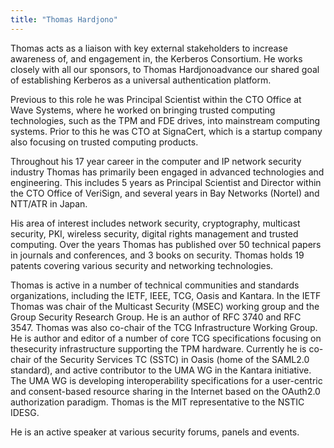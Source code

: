 ```yaml
---
title: "Thomas Hardjono"
---
```


Thomas acts as a liaison with key external stakeholders to increase awareness of, and engagement in, the Kerberos Consortium. He works closely with all our sponsors, to Thomas Hardjonoadvance our shared goal of establishing Kerberos as a universal authentication platform.

Previous to this role he was Principal Scientist within the CTO Office at Wave Systems, where he worked on bringing trusted computing technologies, such as the TPM and FDE drives, into mainstream computing systems. Prior to this he was CTO at SignaCert, which is a startup company also focusing on trusted computing products.

Throughout his 17 year career in the computer and IP network security industry Thomas has primarily been engaged in advanced technologies and engineering. This includes 5 years as Principal Scientist and Director within the CTO Office of VeriSign, and several years in Bay Networks (Nortel) and NTT/ATR in Japan.

His area of interest includes network security, cryptography, multicast security, PKI, wireless security, digital rights management and trusted computing. Over the years Thomas has published over 50 technical papers in journals and conferences, and 3 books on security. Thomas holds 19 patents covering various security and networking technologies.

Thomas is active in a number of technical communities and standards organizations, including the IETF, IEEE, TCG, Oasis and Kantara. In the IETF Thomas was chair of the Multicast Security (MSEC) working group and the Group Security Research Group. He is an author of RFC 3740 and RFC 3547. Thomas was also co-chair of the TCG Infrastructure Working Group. He is author and editor of a number of core TCG specifications focusing on thesecurity infrastructure supporting the TPM hardware. Currently he is co-chair of the Security Services TC (SSTC) in Oasis (home of the SAML2.0 standard), and active contributor to the UMA WG in the Kantara initiative. The UMA WG is developing interoperability specifications for a user-centric and consent-based resource sharing in the Internet based on the OAuth2.0 authorization paradigm. Thomas is the MIT representative to the NSTIC IDESG.

He is an active speaker at various security forums, panels and events.

